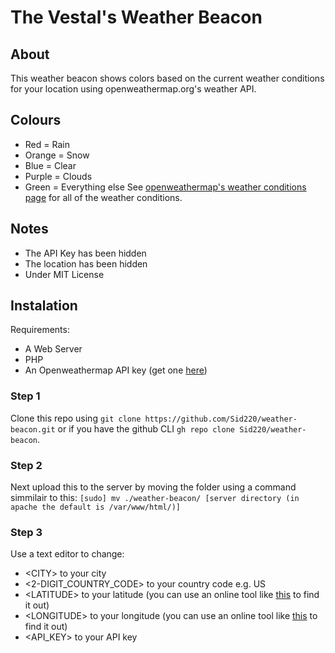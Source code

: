 # The Vestal's Weather Beacon
## About
This weather beacon shows colors based on the current weather conditions for your location using openweathermap.org's weather API.

## Colours
* Red = Rain
* Orange = Snow
* Blue = Clear
* Purple = Clouds
* Green = Everything else
See [openweathermap's weather conditions page](https://openweathermap.org/weather-conditions) for all of the weather conditions.

## Notes
* The API Key has been hidden
* The location has been hidden
* Under MIT License
## Instalation
Requirements:
* A Web Server
* PHP
* An Openweathermap API key (get one [here](https://home.openweathermap.org/users/sign_up))
### Step 1
Clone this repo using `git clone https://github.com/Sid220/weather-beacon.git` or if you have the github CLI `gh repo clone Sid220/weather-beacon`.
### Step 2
Next upload this to the server by moving the folder using a command simmilair to this:
`[sudo] mv ./weather-beacon/ [server directory (in apache the default is /var/www/html/)]`
### Step 3
Use a text editor to change:
* \<CITY> to your city
* \<2-DIGIT_COUNTRY_CODE> to your country code e.g. US
* \<LATITUDE> to your latitude (you can use an online tool like [this](https://www.latlong.net/) to find it out)
* \<LONGITUDE> to your longitude (you can use an online tool like [this](https://www.latlong.net/) to find it out)
* \<API_KEY> to your API key
